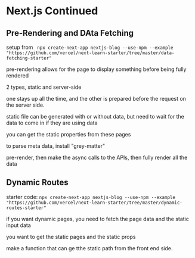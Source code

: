 # Next.js Continued

## Pre-Rendering and DAta Fetching

setup from 
``` npx create-next-app nextjs-blog --use-npm --example "https://github.com/vercel/next-learn-starter/tree/master/data-fetching-starter"```

pre-rendering allows for the page to display something before being fully rendered

2 types, static and server-side

one stays up all the time, and the other is prepared before the request on the server side.

static file can be generated with or without data, but need to wait for the data to come in if they are using data

you can get the static properties from these pages

to parse meta data, install "grey-matter"

pre-render, then make the async calls to the APIs, then fully render all the data

## Dynamic Routes

starter code: ```npx create-next-app nextjs-blog --use-npm --example "https://github.com/vercel/next-learn-starter/tree/master/dynamic-routes-starter"```

if you want dynamic pages, you need to fetch the page data and the static input data

you want to get the static pages and the static props

make a function that can ge tthe static path from the front end side.
